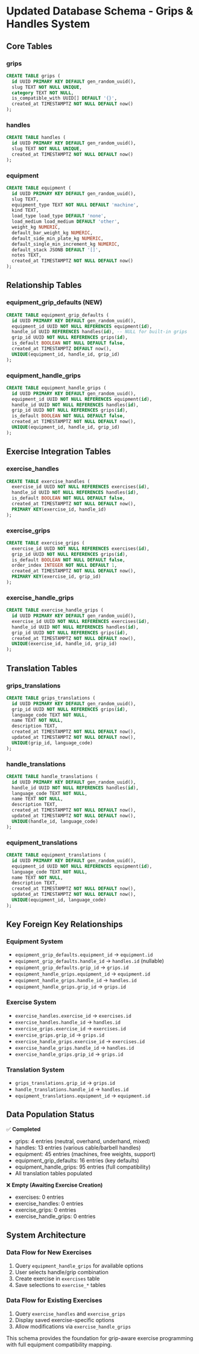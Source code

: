 # Updated Database Schema - Grips & Handles System

## Core Tables

### grips
```sql
CREATE TABLE grips (
  id UUID PRIMARY KEY DEFAULT gen_random_uuid(),
  slug TEXT NOT NULL UNIQUE,
  category TEXT NOT NULL,
  is_compatible_with UUID[] DEFAULT '{}',
  created_at TIMESTAMPTZ NOT NULL DEFAULT now()
);
```

### handles  
```sql
CREATE TABLE handles (
  id UUID PRIMARY KEY DEFAULT gen_random_uuid(),
  slug TEXT NOT NULL UNIQUE,
  created_at TIMESTAMPTZ NOT NULL DEFAULT now()
);
```

### equipment
```sql
CREATE TABLE equipment (
  id UUID PRIMARY KEY DEFAULT gen_random_uuid(),
  slug TEXT,
  equipment_type TEXT NOT NULL DEFAULT 'machine',
  kind TEXT,
  load_type load_type DEFAULT 'none',
  load_medium load_medium DEFAULT 'other',
  weight_kg NUMERIC,
  default_bar_weight_kg NUMERIC,
  default_side_min_plate_kg NUMERIC,
  default_single_min_increment_kg NUMERIC,
  default_stack JSONB DEFAULT '[]',
  notes TEXT,
  created_at TIMESTAMPTZ NOT NULL DEFAULT now()
);
```

## Relationship Tables

### equipment_grip_defaults (NEW)
```sql
CREATE TABLE equipment_grip_defaults (
  id UUID PRIMARY KEY DEFAULT gen_random_uuid(),
  equipment_id UUID NOT NULL REFERENCES equipment(id),
  handle_id UUID REFERENCES handles(id), -- NULL for built-in grips
  grip_id UUID NOT NULL REFERENCES grips(id),
  is_default BOOLEAN NOT NULL DEFAULT false,
  created_at TIMESTAMPTZ DEFAULT now(),
  UNIQUE(equipment_id, handle_id, grip_id)
);
```

### equipment_handle_grips
```sql
CREATE TABLE equipment_handle_grips (
  id UUID PRIMARY KEY DEFAULT gen_random_uuid(),
  equipment_id UUID NOT NULL REFERENCES equipment(id),
  handle_id UUID NOT NULL REFERENCES handles(id),
  grip_id UUID NOT NULL REFERENCES grips(id),
  is_default BOOLEAN NOT NULL DEFAULT false,
  created_at TIMESTAMPTZ NOT NULL DEFAULT now(),
  UNIQUE(equipment_id, handle_id, grip_id)
);
```

## Exercise Integration Tables

### exercise_handles  
```sql
CREATE TABLE exercise_handles (
  exercise_id UUID NOT NULL REFERENCES exercises(id),
  handle_id UUID NOT NULL REFERENCES handles(id),
  is_default BOOLEAN NOT NULL DEFAULT false,
  created_at TIMESTAMPTZ NOT NULL DEFAULT now(),
  PRIMARY KEY(exercise_id, handle_id)
);
```

### exercise_grips
```sql
CREATE TABLE exercise_grips (
  exercise_id UUID NOT NULL REFERENCES exercises(id),
  grip_id UUID NOT NULL REFERENCES grips(id),
  is_default BOOLEAN NOT NULL DEFAULT false,
  order_index INTEGER NOT NULL DEFAULT 1,
  created_at TIMESTAMPTZ NOT NULL DEFAULT now(),
  PRIMARY KEY(exercise_id, grip_id)
);
```

### exercise_handle_grips
```sql
CREATE TABLE exercise_handle_grips (
  id UUID PRIMARY KEY DEFAULT gen_random_uuid(),
  exercise_id UUID NOT NULL REFERENCES exercises(id),
  handle_id UUID NOT NULL REFERENCES handles(id),
  grip_id UUID NOT NULL REFERENCES grips(id),
  created_at TIMESTAMPTZ NOT NULL DEFAULT now(),
  UNIQUE(exercise_id, handle_id, grip_id)
);
```

## Translation Tables

### grips_translations
```sql
CREATE TABLE grips_translations (
  id UUID PRIMARY KEY DEFAULT gen_random_uuid(),
  grip_id UUID NOT NULL REFERENCES grips(id),
  language_code TEXT NOT NULL,
  name TEXT NOT NULL,
  description TEXT,
  created_at TIMESTAMPTZ NOT NULL DEFAULT now(),
  updated_at TIMESTAMPTZ NOT NULL DEFAULT now(),
  UNIQUE(grip_id, language_code)
);
```

### handle_translations  
```sql
CREATE TABLE handle_translations (
  id UUID PRIMARY KEY DEFAULT gen_random_uuid(),
  handle_id UUID NOT NULL REFERENCES handles(id),
  language_code TEXT NOT NULL,
  name TEXT NOT NULL,
  description TEXT,
  created_at TIMESTAMPTZ NOT NULL DEFAULT now(),
  updated_at TIMESTAMPTZ NOT NULL DEFAULT now(),
  UNIQUE(handle_id, language_code)
);
```

### equipment_translations
```sql
CREATE TABLE equipment_translations (
  id UUID PRIMARY KEY DEFAULT gen_random_uuid(),
  equipment_id UUID NOT NULL REFERENCES equipment(id),
  language_code TEXT NOT NULL,
  name TEXT NOT NULL,
  description TEXT,
  created_at TIMESTAMPTZ NOT NULL DEFAULT now(),
  updated_at TIMESTAMPTZ NOT NULL DEFAULT now(),
  UNIQUE(equipment_id, language_code)
);
```

## Key Foreign Key Relationships

### Equipment System
- `equipment_grip_defaults.equipment_id` → `equipment.id`
- `equipment_grip_defaults.handle_id` → `handles.id` (nullable)
- `equipment_grip_defaults.grip_id` → `grips.id`
- `equipment_handle_grips.equipment_id` → `equipment.id`
- `equipment_handle_grips.handle_id` → `handles.id`
- `equipment_handle_grips.grip_id` → `grips.id`

### Exercise System  
- `exercise_handles.exercise_id` → `exercises.id`
- `exercise_handles.handle_id` → `handles.id`
- `exercise_grips.exercise_id` → `exercises.id`
- `exercise_grips.grip_id` → `grips.id`
- `exercise_handle_grips.exercise_id` → `exercises.id`
- `exercise_handle_grips.handle_id` → `handles.id`
- `exercise_handle_grips.grip_id` → `grips.id`

### Translation System
- `grips_translations.grip_id` → `grips.id`
- `handle_translations.handle_id` → `handles.id`
- `equipment_translations.equipment_id` → `equipment.id`

## Data Population Status

✅ **Completed**
- grips: 4 entries (neutral, overhand, underhand, mixed)
- handles: 13 entries (various cable/barbell handles)
- equipment: 45 entries (machines, free weights, support)
- equipment_grip_defaults: 16 entries (key defaults)
- equipment_handle_grips: 95 entries (full compatibility)
- All translation tables populated

❌ **Empty (Awaiting Exercise Creation)**
- exercises: 0 entries
- exercise_handles: 0 entries  
- exercise_grips: 0 entries
- exercise_handle_grips: 0 entries

## System Architecture

### Data Flow for New Exercises
1. Query `equipment_handle_grips` for available options
2. User selects handle/grip combination
3. Create exercise in `exercises` table
4. Save selections to `exercise_*` tables

### Data Flow for Existing Exercises  
1. Query `exercise_handles` and `exercise_grips` 
2. Display saved exercise-specific options
3. Allow modifications via `exercise_handle_grips`

This schema provides the foundation for grip-aware exercise programming with full equipment compatibility mapping.